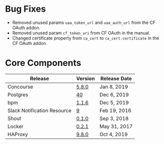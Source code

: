 # Bug Fixes

* Removed unused params `uaa_token_url` and `uaa_auth_url` from the CF OAuth 
  addon. 
* Removed unused param `cf_token_uri` from CF OAuth in the manual. 
* Changed certificate property from `ca_cert` to `ca_cert.certificate` 
  in the CF OAuth addon. 

# Core Components

| Release | Version | Release Date |
| ------- | ------- | ------------ | 
| Concourse | [5.8.0](https://github.com/concourse/concourse-bosh-release/releases/tag/v5.8.0) | Jan 8, 2019 |
| Postgres | [40](https://github.com/cloudfoundry/postgres-release/releases/tag/v40) | Dec 6, 2019 |
| bpm | [1.1.6](https://github.com/cloudfoundry/bpm-release/releases/tag/v1.1.6) | Dec 5, 2019 |
| Slack Notification Resource | [9](https://github.com/cloudfoundry-community-attic/slack-notification-resource-boshrelease/releases/tag/v9) | Feb 19, 2016 |
| Shout | [0.1.0](https://github.com/jhunt/shout-boshrelease/releases/tag/v0.1.0) | Sep 3, 2018 |
| Locker | [0.2.1](https://github.com/cloudfoundry-community/locker-boshrelease/releases/tag/v0.2.1) | May 31, 2017 |
| HAProxy | [9.8.0](https://github.com/cloudfoundry-incubator/haproxy-boshrelease/releases/tag/v9.8.0) | Oct 4, 2019 |